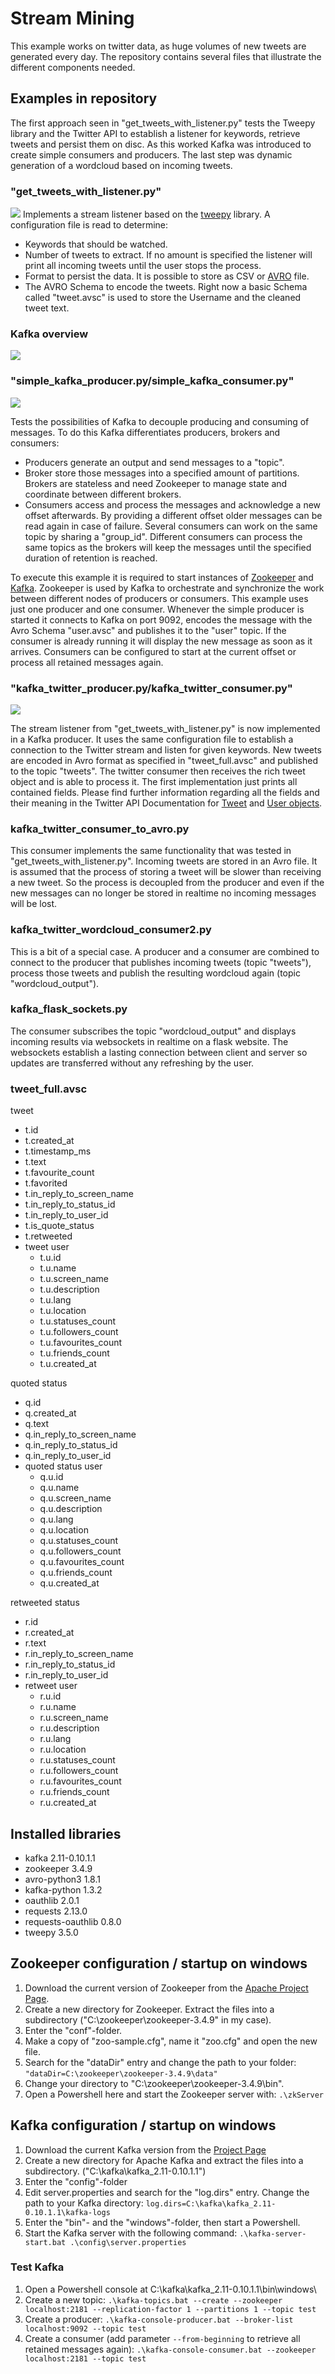 # Stream Mining
This example works on twitter data, as huge volumes of new tweets are generated every day. The repository contains several files that illustrate the different components needed. 
## Examples in repository
The first approach seen in "get_tweets_with_listener.py" tests the Tweepy library and the Twitter API to establish a listener for keywords, retrieve tweets and persist them on disc. As this worked Kafka was introduced to create simple consumers and producers. The last step was dynamic generation of a wordcloud based on incoming tweets.  


### "get_tweets_with_listener.py"
![](https://raw.githubusercontent.com/janstrohschein/stream_mining/master/docs/diagrams/get_tweets_with_listener.png)
Implements a stream listener based on the [tweepy](http://www.tweepy.org/) library. A configuration file is read to determine: 
+ Keywords that should be watched.
+ Number of tweets to extract. If no amount is specified the listener will print all incoming tweets until the user stops the process. 
+ Format to persist the data. It is possible to store as CSV or [AVRO](https://avro.apache.org/) file. 
+ The AVRO Schema to encode the tweets. Right now a basic Schema called "tweet.avsc" is used to store the Username and the cleaned tweet text. 

### Kafka overview
![](https://raw.githubusercontent.com/janstrohschein/stream_mining/master/docs/diagrams/kafka_twitter_overview.png)

### "simple_kafka_producer.py/simple_kafka_consumer.py"
![](https://raw.githubusercontent.com/janstrohschein/stream_mining/master/docs/diagrams/simple_kafka_producer_consumer.png)

Tests the possibilities of Kafka to decouple producing and consuming of messages. To do this Kafka differentiates producers, brokers and consumers:
+ Producers generate an output and send messages to a "topic".
+ Broker store those messages into a specified amount of partitions. Brokers are stateless and need Zookeeper to manage state and coordinate between different brokers.
+ Consumers access and process the messages and acknowledge a new offset afterwards. By providing a different offset older messages can be read again in case of failure. Several consumers can work on the same topic by sharing a "group_id". Different consumers can process the same topics as the brokers will keep the messages until the specified duration of retention is reached. 

To execute this example it is required to start instances of  [Zookeeper](https://zookeeper.apache.org/) and [Kafka](https://kafka.apache.org/). Zookeeper is used by Kafka to orchestrate and synchronize the work between different nodes of producers or consumers. This example uses just one producer and one consumer. Whenever the simple producer is started it connects to Kafka on port 9092, encodes the message with the Avro Schema "user.avsc" and publishes it to the "user" topic. If the consumer is already running it will display the new message as soon as it arrives. Consumers can be configured to start at the current offset or process all retained messages again. 

### "kafka_twitter_producer.py/kafka_twitter_consumer.py"
![](https://raw.githubusercontent.com/janstrohschein/stream_mining/master/docs/diagrams/kafka_twitter_producer_consumer.png)

The stream listener from "get_tweets_with_listener.py" is now implemented in a Kafka producer. It uses the same configuration file to establish a connection to the Twitter stream and listen for given keywords. New tweets are encoded in Avro format as specified in "tweet_full.avsc" and published to the topic "tweets".
The twitter consumer then receives the rich tweet object and is able to process it. The first implementation just prints all contained fields. Please find further information regarding all the fields and their meaning in the Twitter API Documentation for [Tweet](https://dev.twitter.com/overview/api/tweets) and [User objects](https://dev.twitter.com/overview/api/users).

### kafka_twitter_consumer_to_avro.py
This consumer implements the same functionality that was tested in "get_tweets_with_listener.py". Incoming tweets are stored in an Avro file. It is assumed that the process of storing a tweet will be slower than receiving a new tweet. So the process is decoupled from the producer and even if the new messages can no longer be stored in realtime no incoming messages will be lost.  

### kafka_twitter_wordcloud_consumer2.py
This is a bit of a special case. A producer and a consumer are combined to connect to the producer that publishes incoming tweets (topic "tweets"), process those tweets and publish the resulting wordcloud again (topic "wordcloud_output").

### kafka_flask_sockets.py
The consumer subscribes the topic "wordcloud_output" and displays incoming results via websockets in realtime on a flask website. The websockets establish a lasting connection between client and server so updates are transferred without any refreshing by the user.

### tweet_full.avsc
tweet
+ t.id
+ t.created_at
+ t.timestamp_ms
+ t.text
+ t.favourite_count
+ t.favorited
+ t.in_reply_to_screen_name
+ t.in_reply_to_status_id
+ t.in_reply_to_user_id
+ t.is_quote_status
+ t.retweeted
+ tweet user
    + t.u.id
    + t.u.name
    + t.u.screen_name
    + t.u.description
    + t.u.lang
    + t.u.location
    + t.u.statuses_count
    + t.u.followers_count
    + t.u.favourites_count
    + t.u.friends_count
    + t.u.created_at
    
quoted status
+ q.id
+ q.created_at
+ q.text
+ q.in_reply_to_screen_name
+ q.in_reply_to_status_id
+ q.in_reply_to_user_id
+ quoted status user
    + q.u.id
    + q.u.name
    + q.u.screen_name
    + q.u.description
    + q.u.lang
    + q.u.location
    + q.u.statuses_count
    + q.u.followers_count
    + q.u.favourites_count
    + q.u.friends_count
    + q.u.created_at
    
retweeted status
+ r.id
+ r.created_at
+ r.text
+ r.in_reply_to_screen_name
+ r.in_reply_to_status_id
+ r.in_reply_to_user_id
+ retweet user
    + r.u.id
    + r.u.name
    + r.u.screen_name
    + r.u.description
    + r.u.lang
    + r.u.location
    + r.u.statuses_count
    + r.u.followers_count
    + r.u.favourites_count
    + r.u.friends_count
    + r.u.created_at

## Installed libraries
+ kafka 2.11-0.10.1.1
+ zookeeper 3.4.9
+ avro-python3 1.8.1
+ kafka-python 1.3.2
+ oauthlib 2.0.1
+ requests 2.13.0
+ requests-oauthlib 0.8.0
+ tweepy 3.5.0

## Zookeeper configuration / startup on windows
1. Download the current version of Zookeeper from the [Apache Project Page](https://zookeeper.apache.org/releases.html). 
2. Create a new directory for Zookeeper. Extract the files into a subdirectory ("C:\zookeeper\zookeeper-3.4.9\" in my case).
3. Enter the "conf"-folder. 
3. Make a copy of "zoo-sample.cfg", name it "zoo.cfg" and open the new file. 
4. Search for the "dataDir" entry and change the path to your folder: ```"dataDir=C:\zookeeper\zookeeper-3.4.9\data"```
5. Change your directory to "C:\zookeeper\zookeeper-3.4.9\bin".
6. Open a Powershell here and start the Zookeeper server with: `.\zkServer`

## Kafka configuration / startup on windows
1. Download the current Kafka version from the [Project Page](https://kafka.apache.org/downloads)
2. Create a new directory for Apache Kafka and extract the files into a subdirectory. ("C:\kafka\kafka_2.11-0.10.1.1\")
3. Enter the "config"-folder
4. Edit server.properties and search for the "log.dirs" entry. Change the path to your Kafka directory: ```log.dirs=C:\kafka\kafka_2.11-0.10.1.1\kafka-logs```
5. Enter the "bin"- and the "windows"-folder, then start a Powershell.
6. Start the Kafka server with the following command: `.\kafka-server-start.bat .\config\server.properties`

### Test Kafka
1. Open a Powershell console at C:\kafka\kafka_2.11-0.10.1.1\bin\windows\
2. Create a new topic:
    ```.\kafka-topics.bat --create --zookeeper localhost:2181 --replication-factor 1 --partitions 1 --topic test```
3. Create a producer:
```.\kafka-console-producer.bat --broker-list localhost:9092 --topic test```
4. Create a consumer (add parameter `--from-beginning` to retrieve all retained messages again):
```.\kafka-console-consumer.bat --zookeeper localhost:2181 --topic test```
